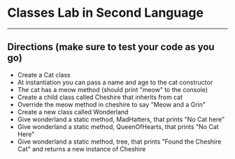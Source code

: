# Classes Lab in Second Language

------

## Directions (make sure to test your code as you go)

- Create a Cat class
- At instantiation you can pass a name and age to the cat constructor
- The cat has a meow method (should print "meow" to the console)
- Create a child class called Cheshire that inherits from cat
- Override the meow method in cheshire to say "Meow and a Grin"
- Create a new class called Wonderland
- Give wonderland a static method, MadHatters, that prints "No Cat here"
- Give wonderland a static method, QueenOfHearts, that prints "No Cat Here"
- Give wonderland a static method, tree, that prints "Found the Cheshire Cat" and returns a new instance of Cheshire
